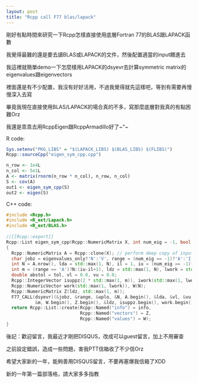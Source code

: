 ```yaml
---
layout: post
title: "Rcpp call F77 blas/lapack"
---
```


剛好有點時間來研究一下Rcpp怎樣直接使用底層Fortran 77的BLAS跟LAPACK函數

我覺得最難的還是要去讀BLAS或LAPACK的文件，然後配置適當的input餵進去

我這裡就簡單demo一下怎麼樣用LAPACK的dsyevr去計算symmetric matrix的eigenvalues跟eigenvectors

裡面還是有不少配置，我沒有好好活用，不過我覺得就先這樣吧，等到有需要再慢慢深入去寫

畢竟我現在直接使用BLAS/LAPACK的場合真的不多，寫那麼底層對我真的有點困難Orz

我還是乖乖去用RcppEigen跟RcppArmadillo好了~"~

R code:

``` R
Sys.setenv("PKG_LIBS" = "$(LAPACK_LIBS) $(BLAS_LIBS) $(FLIBS)")
Rcpp::sourceCpp("eigen_sym_cpp.cpp")

n_row <- 1e4L
n_col <- 5e1L
A <- matrix(rnorm(n_row * n_col), n_row, n_col)
S <- cov(A)
out1 <- eigen_sym_cpp(S)
out2 <- eigen(S)
```

C++ code:

``` C++
#include <Rcpp.h>
#include <R_ext/Lapack.h>
#include <R_ext/BLAS.h>
 
//[[Rcpp::export]]
Rcpp::List eigen_sym_cpp(Rcpp::NumericMatrix X, int num_eig = -1, bool eigenvalues_only = false, double tol = 1.5e-8)
{
  Rcpp::NumericMatrix A = Rcpp::clone(X); // perform deep copy of input
  char jobz = eigenvalues_only?'N':'V', range = (num_eig == -1)?'A':'I', uplo = 'U';
  int N = A.nrow(), lda = std::max(1, N), il = 1, iu = (num_eig == -1)?N:num_eig;
  int m = (range == 'A')?N:(iu-il+1), ldz = std::max(1, N), lwork = std::max(1, 26*N), liwork = std::max(1, 10*N), info = 0;
  double abstol = tol, vl = 0.0, vu = 0.0;
  Rcpp::IntegerVector isuppz(2 * std::max(1, m)), iwork(std::max(1, lwork));
  Rcpp::NumericVector work(std::max(1, lwork)), W(N);
  Rcpp::NumericMatrix Z(ldz, std::max(1, m));
  F77_CALL(dsyevr)(&jobz, &range, &uplo, &N, A.begin(), &lda, &vl, &vu, &il, &iu, &abstol,
           &m, W.begin(), Z.begin(), &ldz, isuppz.begin(), work.begin(), &lwork, iwork.begin(), &liwork, &info);
  return Rcpp::List::create(Rcpp::Named("info") = info,
                            Rcpp::Named("vectors") = Z,
                            Rcpp::Named("values") = W);
}
```

後記：歡迎留言，我最近才剛把DISQUS，改成可以guest留言，加上不用審查

之前設定錯誤，造成一些問題，害我PTT信箱收了不少信Orz

希望大家新的一年，能夠善用DISQUS留言，不要再塞爆我信箱了XDD

新的一年第一篇部落格，請大家多多指教
